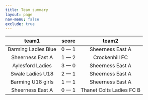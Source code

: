 ```yaml
---
title: Team summary
layout: page
nav-menu: false
exclude: true
---
```




|        team1        |    score    |          team2           |
|:-------------------:|:-----------:|:------------------------:|
| Barming Ladies Blue | 0 &mdash; 1 |     Sheerness East A     |
|  Sheerness East A   | 1 &mdash; 2 |      Crockenhill FC      |
|  Aylesford Ladies   | 3 &mdash; 0 |     Sheerness East A     |
|  Swale Ladies U18   | 2 &mdash; 1 |     Sheerness East A     |
|  Barming U18 girls  | 1 &mdash; 1 |     Sheerness East A     |
|  Sheerness East A   | 0 &mdash; 1 | Thanet Colts Ladies FC B |

 <br /><br /><br />